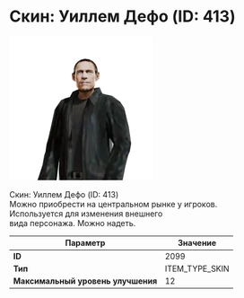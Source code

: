 # Скин: Уиллем Дефо (ID: 413)

![Item Image](../img/2099.webp?raw=true)

Скин: Уиллем Дефо (ID: 413)<br>Можно приобрести на центральном рынке у игроков.<br>Используется для изменения внешнего<br>вида персонажа. Можно надеть.


| Параметр | Значение |
|----------|----------|
| **ID** | 2099 |
| **Тип** | ITEM_TYPE_SKIN |
| **Максимальный уровень улучшения** | 12 |

